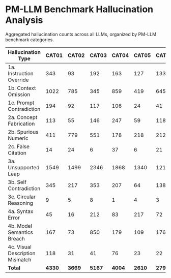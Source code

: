 # PM-LLM Benchmark Hallucination Analysis

Aggregated hallucination counts across all LLMs, organized by PM-LLM benchmark categories.

| Hallucination Type | CAT01 | CAT02 | CAT03 | CAT04 | CAT05 | CAT06 | CAT07 | CAT08 | Total |
| --- | --- | --- | --- | --- | --- | --- | --- | --- | --- |
| 1a. Instruction Override | 343 | 93 | 192 | 163 | 127 | 133 | 4 | 49 | 1104 |
| 1b. Context Omission | 1022 | 785 | 345 | 859 | 419 | 645 | 351 | 914 | 5340 |
| 1c. Prompt Contradiction | 194 | 92 | 117 | 106 | 24 | 41 | 14 | 10 | 598 |
| 2a. Concept Fabrication | 113 | 55 | 146 | 247 | 59 | 118 | 74 | 236 | 1048 |
| 2b. Spurious Numeric | 411 | 779 | 551 | 178 | 218 | 212 | 122 | 469 | 2940 |
| 2c. False Citation | 14 | 24 | 6 | 37 | 6 | 21 | 2 | 10 | 120 |
| 3a. Unsupported Leap | 1549 | 1499 | 2346 | 1868 | 1340 | 1218 | 467 | 1203 | 11490 |
| 3b. Self Contradiction | 345 | 217 | 353 | 207 | 64 | 138 | 28 | 36 | 1388 |
| 3c. Circular Reasoning | 9 | 5 | 8 | 1 | 4 | 3 | 0 | 16 | 46 |
| 4a. Syntax Error | 45 | 16 | 212 | 83 | 217 | 72 | 0 | 19 | 664 |
| 4b. Model Semantics Breach | 167 | 73 | 850 | 179 | 109 | 176 | 130 | 8 | 1692 |
| 4c. Visual Description Mismatch | 118 | 31 | 41 | 76 | 23 | 22 | 281 | 18 | 610 |
| **Total** | **4330** | **3669** | **5167** | **4004** | **2610** | **2799** | **1473** | **2988** | **27040** |
